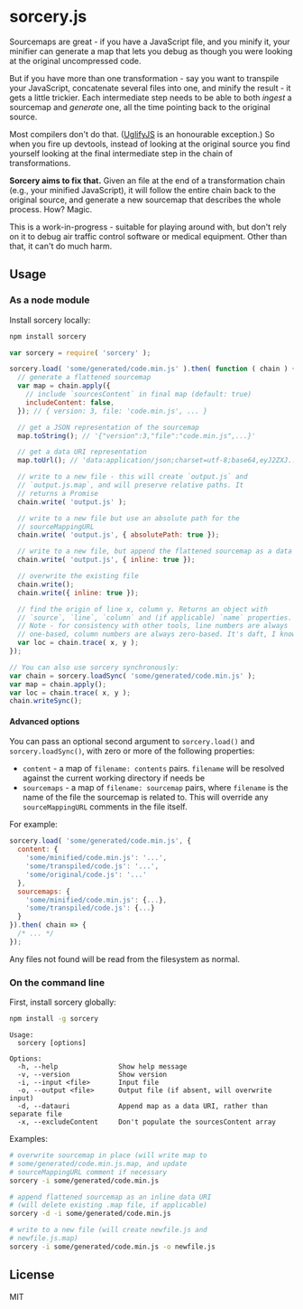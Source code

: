 # sorcery.js

Sourcemaps are great - if you have a JavaScript file, and you minify it, your minifier can generate a map that lets you debug as though you were looking at the original uncompressed code.

But if you have more than one transformation - say you want to transpile your JavaScript, concatenate several files into one, and minify the result - it gets a little trickier. Each intermediate step needs to be able to both *ingest* a sourcemap and *generate* one, all the time pointing back to the original source.

Most compilers don't do that. ([UglifyJS](https://github.com/mishoo/UglifyJS2) is an honourable exception.) So when you fire up devtools, instead of looking at the original source you find yourself looking at the final intermediate step in the chain of transformations.

**Sorcery aims to fix that.** Given an file at the end of a transformation chain (e.g., your minified JavaScript), it will follow the entire chain back to the original source, and generate a new sourcemap that describes the whole process. How? Magic.

This is a work-in-progress - suitable for playing around with, but don't rely on it to debug air traffic control software or medical equipment. Other than that, it can't do much harm.


## Usage

### As a node module

Install sorcery locally:

```bash
npm install sorcery
```

```js
var sorcery = require( 'sorcery' );

sorcery.load( 'some/generated/code.min.js' ).then( function ( chain ) {
  // generate a flattened sourcemap
  var map = chain.apply({
    // include `sourcesContent` in final map (default: true)
    includeContent: false,
  }); // { version: 3, file: 'code.min.js', ... }

  // get a JSON representation of the sourcemap
  map.toString(); // '{"version":3,"file":"code.min.js",...}'

  // get a data URI representation
  map.toUrl(); // 'data:application/json;charset=utf-8;base64,eyJ2ZXJ...'

  // write to a new file - this will create `output.js` and
  // `output.js.map`, and will preserve relative paths. It
  // returns a Promise
  chain.write( 'output.js' );

  // write to a new file but use an absolute path for the
  // sourceMappingURL
  chain.write( 'output.js', { absolutePath: true });

  // write to a new file, but append the flattened sourcemap as a data URI
  chain.write( 'output.js', { inline: true });

  // overwrite the existing file
  chain.write();
  chain.write({ inline: true });

  // find the origin of line x, column y. Returns an object with
  // `source`, `line`, `column` and (if applicable) `name` properties.
  // Note - for consistency with other tools, line numbers are always
  // one-based, column numbers are always zero-based. It's daft, I know.
  var loc = chain.trace( x, y );
});

// You can also use sorcery synchronously:
var chain = sorcery.loadSync( 'some/generated/code.min.js' );
var map = chain.apply();
var loc = chain.trace( x, y );
chain.writeSync();
```

#### Advanced options

You can pass an optional second argument to `sorcery.load()` and `sorcery.loadSync()`, with zero or more of the following properties:

* `content` - a map of `filename: contents` pairs. `filename` will be resolved against the current working directory if needs be
* `sourcemaps` - a map of `filename: sourcemap` pairs, where `filename` is the name of the file the sourcemap is related to. This will override any `sourceMappingURL` comments in the file itself.

For example:

```js
sorcery.load( 'some/generated/code.min.js', {
  content: {
    'some/minified/code.min.js': '...',
    'some/transpiled/code.js': '...',
    'some/original/code.js': '...'
  },
  sourcemaps: {
    'some/minified/code.min.js': {...},
    'some/transpiled/code.js': {...}
  }
}).then( chain => {
  /* ... */
});
```

Any files not found will be read from the filesystem as normal.

### On the command line

First, install sorcery globally:

```bash
npm install -g sorcery
```

```
Usage:
  sorcery [options]

Options:
  -h, --help               Show help message
  -v, --version            Show version
  -i, --input <file>       Input file
  -o, --output <file>      Output file (if absent, will overwrite input)
  -d, --datauri            Append map as a data URI, rather than separate file
  -x, --excludeContent     Don't populate the sourcesContent array
```

Examples:

```bash
# overwrite sourcemap in place (will write map to
# some/generated/code.min.js.map, and update
# sourceMappingURL comment if necessary
sorcery -i some/generated/code.min.js

# append flattened sourcemap as an inline data URI
# (will delete existing .map file, if applicable)
sorcery -d -i some/generated/code.min.js

# write to a new file (will create newfile.js and
# newfile.js.map)
sorcery -i some/generated/code.min.js -o newfile.js
```


## License

MIT
